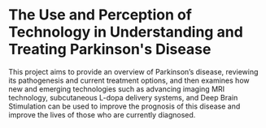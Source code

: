 # The Use and Perception of Technology in Understanding and Treating Parkinson's Disease

This project aims to provide an overview of Parkinson’s disease, reviewing its pathogenesis and current treatment options, and then examines how new and emerging technologies such as advancing imaging MRI technology, subcutaneous L-dopa delivery systems, and Deep Brain Stimulation can be used to improve the prognosis of this disease and improve the lives of those who are currently diagnosed. 
